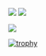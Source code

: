 <!-- 
<p align="left"> 
  <img alt="Top Langs" height="150px" src="https://github-readme-stats.vercel.app/api/top-langs/?username=RyotaAbe1014&layout=compact&count_private=true&show_icons=true" />
  <img alt="github stats" height="150px" src="https://github-readme-stats.vercel.app/api?username=RyotaAbe1014&count_private=true&show_icons=true&show_icons=true" />
</p> -->

![](https://github-profile-summary-cards.vercel.app/api/cards/stats?username=RyotaAbe1014)
![](https://github-profile-summary-cards.vercel.app/api/cards/repos-per-language?username=RyotaAbe1014)

![](https://github-profile-summary-cards.vercel.app/api/cards/profile-details?username=RyotaAbe1014)

[![trophy](https://github-profile-trophy.vercel.app/?username=RyotaAbe1014&column=7
)](https://github.com/ryo-ma/github-profile-trophy)


